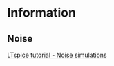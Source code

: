 # Information

## Noise

[LTspice tutorial - Noise simulations](https://www.youtube.com/watch?v=Dh5XmFXlljI&ab_channel=FesZElectronics)


